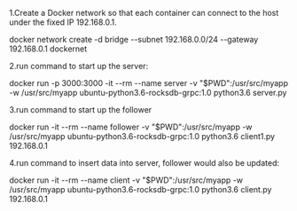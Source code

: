 1.Create a Docker network so that each container can connect to the host under the fixed IP 192.168.0.1.

docker network create -d bridge --subnet 192.168.0.0/24 --gateway 192.168.0.1 dockernet

2.run command to start up the server:

docker run -p 3000:3000 -it --rm --name server -v "$PWD":/usr/src/myapp -w /usr/src/myapp ubuntu-python3.6-rocksdb-grpc:1.0 python3.6 server.py

3.run command to start up the follower 

docker run -it --rm --name follower -v "$PWD":/usr/src/myapp -w /usr/src/myapp ubuntu-python3.6-rocksdb-grpc:1.0 python3.6 client1.py 192.168.0.1

4.run command to insert data into server, follower would also be updated:

docker run -it --rm --name client -v "$PWD":/usr/src/myapp -w /usr/src/myapp ubuntu-python3.6-rocksdb-grpc:1.0 python3.6 client.py 192.168.0.1
